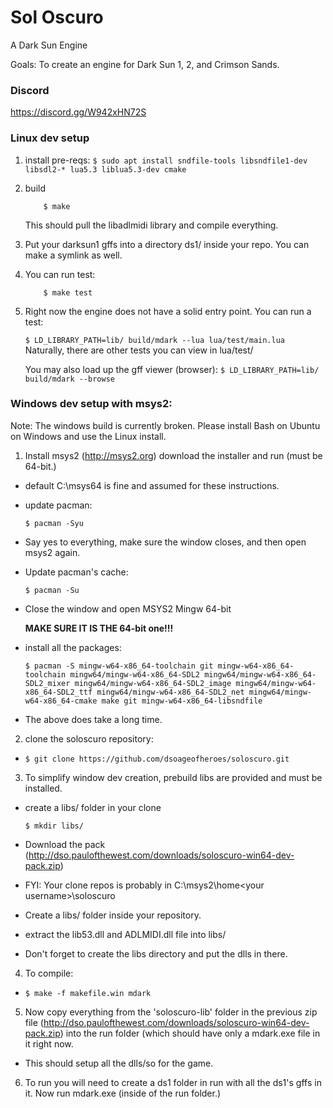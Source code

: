 # Sol Oscuro
A Dark Sun Engine

Goals: To create an engine for Dark Sun 1, 2, and Crimson Sands.

### Discord

<https://discord.gg/W942xHN72S>


### Linux dev setup
1) install pre-reqs:
   ``` $ sudo apt install sndfile-tools libsndfile1-dev libsdl2-* lua5.3 liblua5.3-dev cmake ```
2) build
   ``` $ cd <soloscuro>
       $ make
   ```
   This should pull the libadlmidi library and compile everything.
3) Put your darksun1 gffs into a directory ds1/ inside your repo. You can make a symlink as well.
4) You can run test:
   ```
       $ make test
   ```
4) Right now the engine does not have a solid entry point. You can run a test:

   ```$ LD_LIBRARY_PATH=lib/ build/mdark --lua lua/test/main.lua```
   Naturally, there are other tests you can view in lua/test/
   
   You may also load up the gff viewer (browser):
   ```$ LD_LIBRARY_PATH=lib/ build/mdark --browse```

### Windows dev setup with msys2:

Note: The windows build is currently broken. Please install Bash on Ubuntu on Windows and use the Linux install.

1. Install msys2 (http://msys2.org) download the installer and run (must be 64-bit.)
  * default C:\msys64 is fine and assumed for these instructions.
  * update pacman:

     ```$ pacman -Syu```

  * Say yes to everything, make sure the window closes, and then open msys2 again.
  * Update pacman's cache:

     ```$ pacman -Su```

  * Close the window and open MSYS2 Mingw 64-bit

     **MAKE SURE IT IS THE 64-bit one!!!**

  * install all the packages:

     ```$ pacman -S mingw-w64-x86_64-toolchain git mingw-w64-x86_64-toolchain mingw64/mingw-w64-x86_64-SDL2 mingw64/mingw-w64-x86_64-SDL2_mixer mingw64/mingw-w64-x86_64-SDL2_image mingw64/mingw-w64-x86_64-SDL2_ttf mingw64/mingw-w64-x86_64-SDL2_net mingw64/mingw-w64-x86_64-cmake make git mingw-w64-x86_64-libsndfile```

  * The above does take a long time.

2. clone the soloscuro repository:
  * ```$ git clone https://github.com/dsoageofheroes/soloscuro.git```

3. To simplify window dev creation, prebuild libs are provided and must be installed.
  * create a libs/ folder in your clone

    ```$ mkdir libs/```

  * Download the pack (<http://dso.paulofthewest.com/downloads/soloscuro-win64-dev-pack.zip>)
  * FYI: Your clone repos is probably in C:\msys2\home\<your username>\soloscuro
  * Create a libs/ folder inside your repository.
  * extract the lib53.dll and ADLMIDI.dll file into libs/
  * Don't forget to create the libs directory and put the dlls in there.

4. To compile:
  * ```$ make -f makefile.win mdark```

5. Now copy everything from the 'soloscuro-lib' folder in the previous zip file (<http://dso.paulofthewest.com/downloads/soloscuro-win64-dev-pack.zip>) into the run folder (which should have only a mdark.exe file in it right now.

  * This should setup all the dlls/so for the game.

6. To run you will need to create a ds1 folder in run with all the ds1's gffs in it. Now run mdark.exe (inside of the run folder.)
